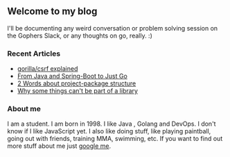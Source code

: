 ## Welcome to my blog

I'll be documenting any weird conversation or problem solving session on the Gophers Slack, or any thoughts on go, really. :)

### Recent Articles

- [gorilla/csrf explained](https://zarkopafilis.github.io/go-adventures/posts/gorilla-csrf-explained)
- [From Java and Spring-Boot to Just Go](https://zarkopafilis.github.io/go-adventures/posts/java-sboot-to-go)
- [2 Words about project-package structure](https://zarkopafilis.github.io/go-adventures/posts/two-words-about-project-package-structure)
- [Why some things can't be part of a library](https://zarkopafilis.github.io/go-adventures/posts/why-some-things-cant-be-part-of-a-library)

### About me
I am a student. I am born in 1998. I like Java , Golang and DevOps. I don't know if I like JavaScript yet.
I also like doing stuff, like playing paintball, going out with friends, training MMA, swimming, etc.
If you want to find out more stuff about me just [google me](https://www.google.gr/search?q=Zarkopafilis).

